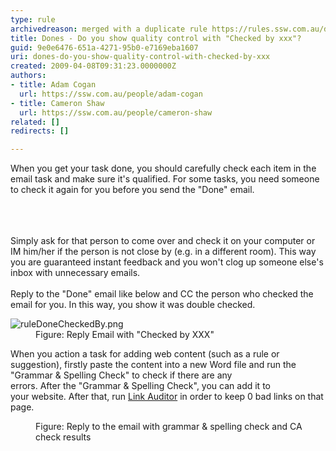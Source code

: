 ```yaml
---
type: rule
archivedreason: merged with a duplicate rule https://rules.ssw.com.au/do-you-know-when-to-do-use-checked-by-xxx
title: Dones - Do you show quality control with "Checked by xxx"?
guid: 9e0e6476-651a-4271-95b0-e7169eba1607
uri: dones-do-you-show-quality-control-with-checked-by-xxx
created: 2009-04-08T09:31:23.0000000Z
authors:
- title: Adam Cogan
  url: https://ssw.com.au/people/adam-cogan
- title: Cameron Shaw
  url: https://ssw.com.au/people/cameron-shaw
related: []
redirects: []

---
```



​​When you get your task done, you should carefully check each item in the email task and make sure it's qualified.&#160;For&#160;some tasks,&#160;you need someone to check it again for you before you send&#160;the &quot;Done​&quot;&#160;email.&#160;&#160;<br><div><br></div>
<br><excerpt class='endintro'></excerpt><br>
Simply ask for that person to come over and check it on your computer or IM him/her if the person is not close by (e.g. in a&#160;different room).&#160;This way you are guaranteed instant feedback and you won't clog up someone else's inbox with unnecessary emails.&#160;<div>
   <br>Reply to&#160;the &quot;Done&quot; email like below and CC&#160;the person who checked the email for you. In this way, you show it was double checked. <dl class="goodImage"><dt> <img alt="ruleDoneCheckedBy.png" src="/PublishingImages/ruleDoneCheckedBy.png" /> </dt><dd>Figure&#58; Reply Email with &quot;Checked by XXX&quot; &#160;</dd></dl><p class="ssw15-rteElement-P">When you&#160;action a task for&#160;adding web content (such as&#160;a&#160;rule or suggestion),&#160;firstly&#160;paste the content into a new Word file&#160;and run the &quot;Grammar&#160;&amp; Spelling Check&quot; to check if there are&#160;any errors.&#160;After&#160;the&#160;&quot;Grammar &amp; Spelling Check&quot;, you can add it to your&#160;website. After that, run <a href="http&#58;//sswlinkauditor.com/">Link Auditor</a>&#160;in order to keep&#160;0 bad links on that page.<br></p></div>
<dl class="goodImage"> <dt> <img src="/PublishingImages/SpellAndLinkCheck.jpg" alt="" /> </dt><dd>Figure&#58; ​Reply to the&#160;email with grammar &amp; spelling check and CA check&#160;results<br></dd></dl>



